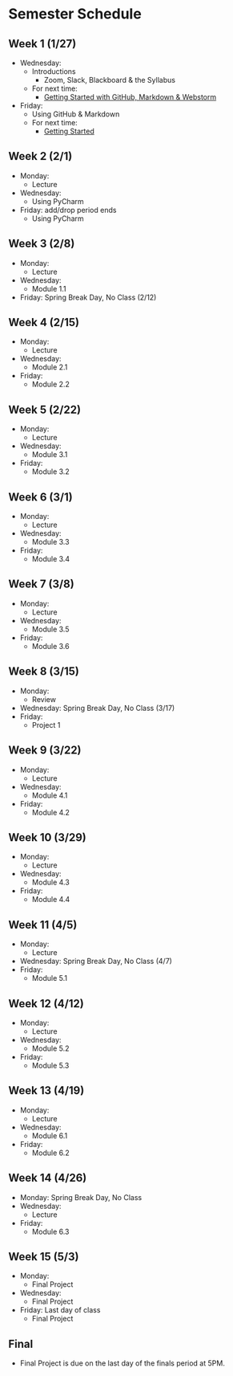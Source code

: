 # Semester Schedule

## Week 1 (1/27)
- Wednesday:
    - Introductions
        - Zoom, Slack, Blackboard & the Syllabus
    - For next time:
        - [Getting Started with GitHub, Markdown & Webstorm](https://tyler-frazier.github.io/dsbook/gitstart.html)
- Friday:
    - Using GitHub & Markdown
    - For next time:
        - [Getting Started](https://tyler-frazier.github.io/dsbook/getting_started.html)

## Week 2 (2/1)
- Monday:
    - Lecture
- Wednesday:
    - Using PyCharm
- Friday: add/drop period ends
    - Using PyCharm

## Week 3 (2/8)
- Monday:
    - Lecture
- Wednesday:
    - Module 1.1
- Friday: Spring Break Day, No Class (2/12)

## Week 4 (2/15)
- Monday:
    - Lecture
- Wednesday:
    - Module 2.1
- Friday:
    - Module 2.2


## Week 5 (2/22)
- Monday:
    - Lecture
- Wednesday:
    - Module 3.1
- Friday:
    - Module 3.2

## Week 6 (3/1)
- Monday:
  - Lecture
- Wednesday:
  - Module 3.3
- Friday:
  - Module 3.4

## Week 7 (3/8)
- Monday:
    - Lecture
- Wednesday:
    - Module 3.5
- Friday:
    - Module 3.6

## Week 8 (3/15)
- Monday:
    - Review
- Wednesday: Spring Break Day, No Class (3/17)
- Friday:
    - Project 1

## Week 9 (3/22)
- Monday:
  - Lecture
- Wednesday:
  - Module 4.1
- Friday:
  - Module 4.2

## Week 10 (3/29)
- Monday:
  - Lecture
- Wednesday:
  - Module 4.3
- Friday:
  - Module 4.4

## Week 11 (4/5)
- Monday:
  - Lecture
- Wednesday: Spring Break Day, No Class (4/7)
- Friday:
  - Module 5.1

## Week 12 (4/12)
- Monday:
  - Lecture
- Wednesday:
  - Module 5.2
- Friday:
  - Module 5.3

## Week 13 (4/19)
- Monday:
  - Lecture
- Wednesday:
  - Module 6.1
- Friday:
  - Module 6.2

## Week 14 (4/26)
- Monday: Spring Break Day, No Class
- Wednesday:
  - Lecture
- Friday:
  - Module 6.3

## Week 15 (5/3)
- Monday:
    - Final Project
- Wednesday:
    - Final Project
- Friday: Last day of class
    - Final Project

## Final
- Final Project is due on the last day of the finals period at 5PM.






